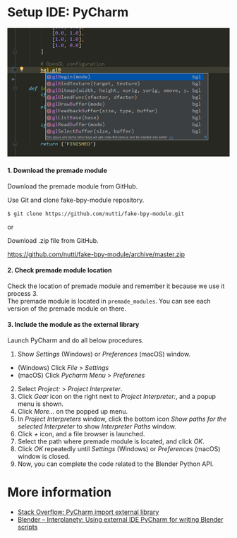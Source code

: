 # Setup IDE: PyCharm

![Code Completion (PyCharm)](images/code_completion_pycharm.png)


#### 1. Download the premade module

Download the premade module from GitHub.

Use Git and clone fake-bpy-module repository.

```
$ git clone https://github.com/nutti/fake-bpy-module.git
```

or

Download .zip file from GitHub.

https://github.com/nutti/fake-bpy-module/archive/master.zip


#### 2. Check premade module location

Check the location of premade module and remember it because we use it process 3.  
The premade module is located in `premade_modules`.
You can see each version of the premade module on there.


#### 3. Include the module as the external library

Launch PyCharm and do all below procedures.

1. Show *Settings* (Windows) or *Preferences* (macOS) window.
  * (Windows) Click *File* > *Settings*
  * (macOS) Click *Pycharm Menu* > *Preferenes*
2. Select *Project: <Your Project>* > *Project Interpreter*.
3. Click *Gear* icon on the right next to *Project Interpreter:*, and a popup menu is shown.
4. Click *More...* on the popped up menu.
5. In *Project Interpreters* window, click the bottom icon *Show paths for the selected Interpreter* to show *Interpreter Paths* window.
6. Click *+* icon, and a file browser is launched.
7. Select the path where premade module is located, and click *OK*.
8. Click *OK* repeatedly until *Settings* (Windows) or *Preferences* (macOS) window is closed.
9. Now, you can complete the code related to the Blender Python API.


# More information

* [Stack Overflow: PyCharm import external library](https://stackoverflow.com/questions/24197970/pycharm-import-external-library)
* [Blender – Interplanety: Using external IDE PyCharm for writing Blender scripts](https://b3d.interplanety.org/en/using-external-ide-pycharm-for-writing-blender-scripts/)
